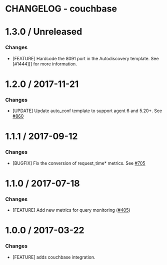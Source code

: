 # CHANGELOG - couchbase

1.3.0 / Unreleased
==================

### Changes

* [FEATURE] Hardcode the 8091 port in the Autodiscovery template. See [#1444][] for more information.

1.2.0 / 2017-11-21
==================
### Changes

* [UPDATE] Update auto_conf template to support agent 6 and 5.20+. See [#860][]

1.1.1 / 2017-09-12
==================

### Changes

* [BUGFIX] Fix the conversion of request_time* metrics. See [#705][]

1.1.0 / 2017-07-18
==================

### Changes

* [FEATURE] Add new metrics for query monitoring ([#405][])

1.0.0 / 2017-03-22
==================

### Changes

* [FEATURE] adds couchbase integration.

<!--- The following link definition list is generated by PimpMyChangelog --->
[#405]: https://github.com/DataDog/integrations-core/issues/405
[#705]: https://github.com/DataDog/integrations-core/issues/705
[#860]: https://github.com/DataDog/integrations-core/issues/860
